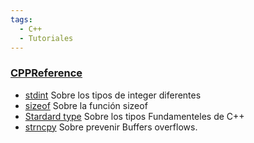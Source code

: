 ```yaml
---
tags:
  - C++
  - Tutoriales
---
```


### [CPPReference](https://en.cppreference.com/)

- [stdint](https://en.cppreference.com/w/cpp/types/integer) Sobre los tipos de integer diferentes
- [sizeof](https://en.cppreference.com/w/cpp/language/sizeof) Sobre la función sizeof
- [Stardard type](https://en.cppreference.com/w/cpp/language/types) Sobre los tipos Fundamenteles de C++
- [strncpy](https://taller-de-programacion.github.io/blog/2021/04/24/strncpy.html) Sobre prevenir Buffers overflows.